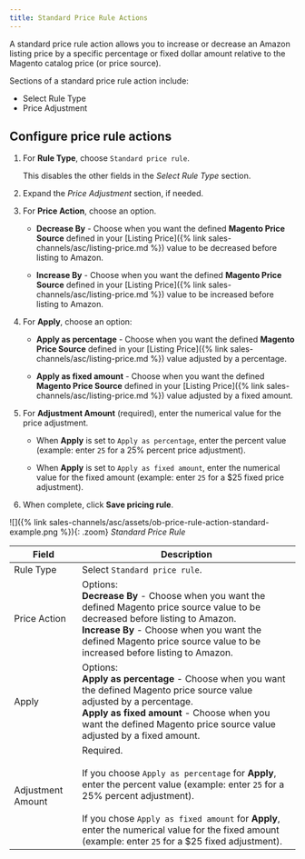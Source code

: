 ```yaml
---
title: Standard Price Rule Actions
---
```



A standard price rule action allows you to increase or decrease an Amazon listing price by a specific percentage or fixed dollar amount relative to the Magento catalog price (or price source).

Sections of a standard price rule action include:

- Select Rule Type
- Price Adjustment

## Configure price rule actions

1. For **Rule Type**, choose `Standard price rule`.

   This disables the other fields in the _Select Rule Type_ section.

1. Expand the _Price Adjustment_ section, if needed.

1. For **Price Action**, choose an option.

   - **Decrease By** - Choose when you want the defined **Magento Price Source** defined in your [Listing Price]({% link sales-channels/asc/listing-price.md %}) value to be decreased before listing to Amazon.

   - **Increase By** - Choose when you want the defined **Magento Price Source** defined in your [Listing Price]({% link sales-channels/asc/listing-price.md %}) value to be increased before listing to Amazon.

1. For **Apply**, choose an option:

   - **Apply as percentage** - Choose when you want the defined **Magento Price Source** defined in your [Listing Price]({% link sales-channels/asc/listing-price.md %}) value adjusted by a percentage.

   - **Apply as fixed amount** - Choose when you want the defined **Magento Price Source** defined in your [Listing Price]({% link sales-channels/asc/listing-price.md %}) value adjusted by a fixed amount.

1. For **Adjustment Amount** (required), enter the numerical value for the price adjustment.

   - When **Apply** is set to `Apply as percentage`, enter the percent value (example: enter `25` for a 25% percent price adjustment).

   - When **Apply** is set to `Apply as fixed amount`, enter the numerical value for the fixed amount (example: enter `25` for a $25 fixed price adjustment).

1. When complete, click **Save pricing rule**.

![]({% link sales-channels/asc/assets/ob-price-rule-action-standard-example.png %}){: .zoom}
_Standard Price Rule_

|Field|Description|
|---|---|
|Rule Type|Select `Standard price rule`.|
|Price Action|Options:<br/>**Decrease By** - Choose when you want the defined Magento price source value to be decreased before listing to Amazon.<br/>**Increase By** - Choose when you want the defined Magento price source value to be increased before listing to Amazon.|
|Apply|Options:<br/>**Apply as percentage** - Choose when you want the defined Magento price source value adjusted by a percentage.<br/>**Apply as fixed amount** - Choose when you want the defined Magento price source value adjusted by a fixed amount.|
|Adjustment Amount|Required.<br/><br/>If you choose `Apply as percentage` for **Apply**, enter the percent value (example: enter `25` for a 25% percent adjustment).<br/><br/>If you chose `Apply as fixed amount` for **Apply**, enter the numerical value for the fixed amount (example: enter `25` for a $25 fixed adjustment).|
